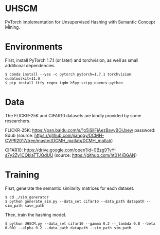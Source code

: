 # UHSCM
PyTorch implementation for Unsupervised Hashing with Semantic Concept Mining.

# Environments
First, install PyTorch 1.7.1 (or later) and torchvision, as well as small additional dependencies. 
````
$ conda install --yes -c pytorch pytorch=1.7.1 torchvision cudatoolkit=11.0
$ pip install ftfy regex tqdm h5py scipy opencv-python
````
# Data
The FLICKR-25K and CIFAR10 datasets are kindly provided by some researchers.

FLICKR-25K: https://pan.baidu.com/s/1o5jSliFjAezBavyBOiJxew  password: 8dub (source: https://github.com/jiangqy/DCMH-CVPR2017/tree/master/DCMH_matlab/DCMH_matlab)


CIFAR10: https://drive.google.com/open?id=0Bzg9TvY-s7y2Zy1CQklaTTJQdUU (source: https://github.com/ht014/BGAN)

# Training
Fisrt, generate the semantic similarity matrices for each dataset.
````
$ cd ./sim_generator
$ python generate_sim.py --data_set cifar10 --data_path datapath --sim_path save_path
````
Then, train the hashing model.
````
$ python UHSCM.py --data_set cifar10 --gamma 0.2 --_lambda 0.8 --beta 0.001 --alpha 0.2 --data_path datapath --sim_path sim_path
````
